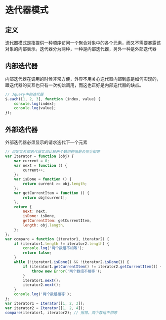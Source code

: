 # 迭代器模式

## 定义

迭代器模式是指提供一种顺序访问一个聚合对象中的各个元素，而又不需要暴露该对象的内部表示。迭代器分为两种，一种是内部迭代器，另外一种是外部迭代器

## 内部迭代器

内部迭代器在调用的时候非常方便，外界不用关心迭代器内部到底是如何实现的，跟迭代器的交互也只有一次初始调用，而这也正好是内部迭代器的缺点。

```js
// Jquery中的迭代器
$.each([1, 2, 3], function (index, value) {
    console.log(index);
    console.log(value);
});
```

## 外部迭代器

外部迭代器必须显示的请求迭代下一个元素

```js
// 自定义外部迭代器实现比较两个数组的值是否完全相等
var Iterator = function (obj) {
    var current = 0;
    var next = function () {
        current++;
    };
    var isDone = function () {
        return current >= obj.length;
    };
    var getCurrentItem = function () {
        return obj[current];
    };
    return {
        next: next,
        isDone: isDone,
        getCurrentItem: getCurrentItem,
        length: obj.length,
    };
};
var compare = function (iterator1, iterator2) {
    if (iterator1.length != iterator2.length) {
        console.log('两个数组不相等');
        return false;
    }
    while (!iterator1.isDone() && !iterator2.isDone()) {
        if (iterator1.getCurrentItem() != iterator2.getCurrentItem()) {
            throw new Error('两个数组不相等');
        }
        iterator1.next();
        iterator2.next();
    }
    console.log('两个数组相等');
};
var iterator1 = Iterator([1, 2, 3]);
var iterator2 = Iterator([1, 2, 4]);
compare(iterator1, iterator2); // 报错，两个数组不相等
```
